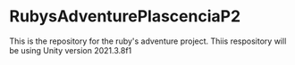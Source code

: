 # RubysAdventurePlascenciaP2
This is the repository for the ruby's adventure project.
Thiis respository will be using Unity version 2021.3.8f1

